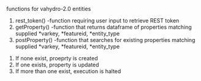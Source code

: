functions for vahydro-2.0 entities


1) rest_token()   -function requiring user input to retrieve REST token
2) getProperty()  -function that returns dataframe of properties matching supplied *varkey, *featureid, *entity_type 
3) postProperty() -function that searches for existing properties matching supplied *varkey, *featureid, *entity_type 
1. If none exist, proeprty is created 
2. If one exists, property is updated 
3. If more than one exist, execution is halted
